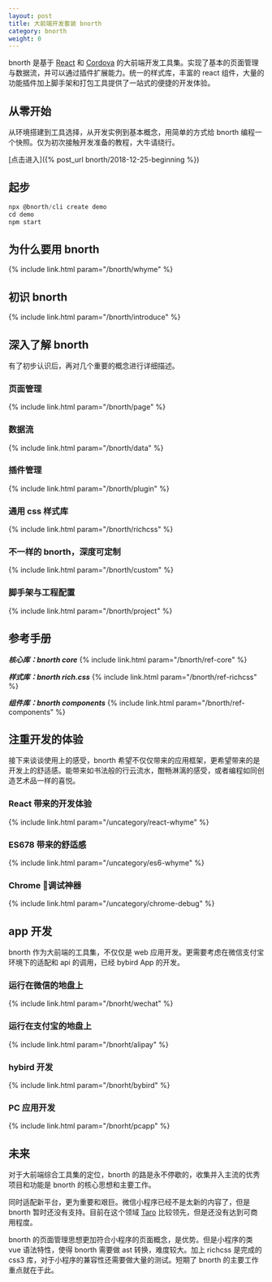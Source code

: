 ```yaml
---
layout: post
title: 大前端开发套装 bnorth
category: bnorth
weight: 0
---
```


bnorth 是基于 [React](https://reactjs.org/) 和 [Cordova](https://cordova.apache.org/) 的大前端开发工具集。实现了基本的页面管理与数据流，并可以通过插件扩展能力。统一的样式库，丰富的 react 组件，大量的功能插件加上脚手架和打包工具提供了一站式的便捷的开发体验。

## 从零开始 

从环境搭建到工具选择，从开发实例到基本概念，用简单的方式给 bnorth 编程一个快照。仅为初次接触开发准备的教程，大牛请绕行。

[点击进入]({% post_url bnorth/2018-12-25-beginning %})


## 起步

```js
npx @bnorth/cli create demo
cd demo
npm start
```

## 为什么要用 bnorth

{% include link.html param="/bnorth/whyme" %}

## 初识 bnorth

{% include link.html param="/bnorth/introduce" %}

## 深入了解 bnorth 

有了初步认识后，再对几个重要的概念进行详细描述。

### 页面管理

{% include link.html param="/bnorth/page" %}

### 数据流

{% include link.html param="/bnorth/data" %}


### 插件管理

{% include link.html param="/bnorth/plugin" %}

### 通用 css 样式库

{% include link.html param="/bnorth/richcss" %}


### 不一样的 bnorth，深度可定制

{% include link.html param="/bnorth/custom" %}

### 脚手架与工程配置

{% include link.html param="/bnorth/project" %}


## 参考手册

***核心库：bnorth core***
{% include link.html param="/bnorth/ref-core" %}

***样式库：bnorth rich.css***
{% include link.html param="/bnorth/ref-richcss" %}

***组件库：bnorth components***
{% include link.html param="/bnorth/ref-components" %}


## 注重开发的体验

接下来谈谈使用上的感受，bnorth 希望不仅仅带来的应用框架，更希望带来的是开发上的舒适感。能带来如书法般的行云流水，酣畅淋漓的感受，或者编程如同创造艺术品一样的喜悦。 

### React 带来的开发体验

{% include link.html param="/uncategory/react-whyme" %}

### ES678 带来的舒适感

{% include link.html param="/uncategory/es6-whyme" %}

### Chrome 调试神器

{% include link.html param="/uncategory/chrome-debug" %}


## app 开发

bnorth 作为大前端的工具集，不仅仅是 web 应用开发。更需要考虑在微信支付宝环境下的适配和 api 的调用，已经 bybird App 的开发。

### 运行在微信的地盘上

{% include link.html param="/bnorht/wechat" %}

### 运行在支付宝的地盘上

{% include link.html param="/bnorht/alipay" %}

### hybird 开发

{% include link.html param="/bnorht/bybird" %}

### PC 应用开发

{% include link.html param="/bnorht/pcapp" %}

## 未来

对于大前端综合工具集的定位，bnorth 的路是永不停歇的，收集并入主流的优秀项目和功能是 bnorth 的核心思想和主要工作。

同时适配新平台，更为重要和艰巨。微信小程序已经不是太新的内容了，但是 bnorth 暂时还没有支持。目前在这个领域 [Taro](https://segmentfault.com/a/1190000015340294) 比较领先，但是还没有达到可商用程度。

bnorth 的页面管理思想更加符合小程序的页面概念，是优势。但是小程序的类 vue 语法特性，使得 bnorth 需要做 ast 转换，难度较大。加上 richcss 是完成的 css3 库，对于小程序的兼容性还需要做大量的测试。短期了 bnorth 的主要工作重点就在于此。